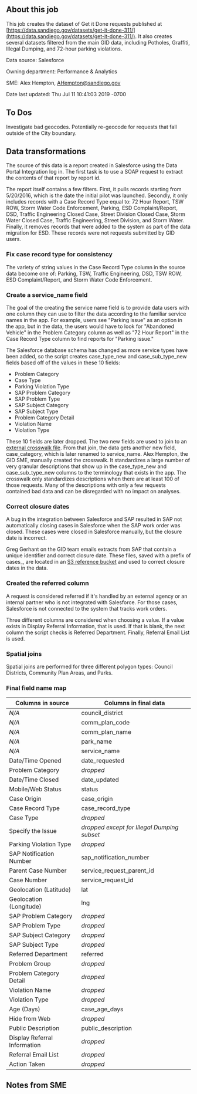 ## About this job

This job creates the dataset of Get it Done requests published at [https://data.sandiego.gov/datasets/get-it-done-311/](https://data.sandiego.gov/datasets/get-it-done-311/). It also creates several datasets filtered from the main GID data, including Potholes, Graffiti, Illegal Dumping, and 72-hour parking violations.

Data source: Salesforce

Owning department: Performance & Analytics

SME: Alex Hempton, AHempton@sandiego.gov

Date last updated: Thu Jul 11 10:41:03 2019 -0700

## To Dos

Investigate bad geocodes. Potentially re-geocode for requests that fall outside of the City boundary.

## Data transformations

The source of this data is a report created in Salesforce using the Data Portal Integration log in. The first task is to use a SOAP request to extract the contents of that report by report id. 

The report itself contains a few filters. First, it pulls records starting from 5/20/2016, which is the date the initial pilot was launched. Secondly, it only includes records with a Case Record Type equal to: 72 Hour Report, TSW ROW, Storm Water Code Enforcement, Parking, ESD Complaint/Report, DSD, Traffic Engineering Closed Case, Street Division Closed Case, Storm Water Closed Case, Traffic Engineering, Street Division, and Storm Water. Finally, it removes records that were added to the system as part of the data migration for ESD. These records were not requests submitted by GID users.

### Fix case record type for consistency

The variety of string values in the Case Record Type column in the source data become one of: Parking, TSW, Traffic Engineering, DSD, TSW ROW, ESD Complaint/Report, and Storm Water Code Enforcement.

### Create a service_name field

The goal of the creating the service name field is to provide data users with one column they can use to filter the data according to the familiar service names in the app. For example, users see "Parking issue" as an option in the app, but in the data, the users would have to look for "Abandoned Vehicle" in the Problem Category column as well as "72 Hour Report" in the Case Record Type column to find reports for "Parking issue."

The Salesforce database schema has changed as more service types have been added, so the script creates case_type_new and case_sub_type_new fields based off of the values in these 10 fields:

- Problem Category
- Case Type
- Parking Violation Type
- SAP Problem Category
- SAP Problem Type
- SAP Subject Category
- SAP Subject Type
- Problem Category Detail
- Violation Name
- Violation Type

These 10 fields are later dropped. The two new fields are used to join to an [external crosswalk file](https://datasd-reference.s3.amazonaws.com/gid/gid_crosswalk.csv). From that join, the data gets another new field, case_category, which is later renamed to service_name. Alex Hempton, the GID SME, manually created the crosswalk. It standardizes a large number of very granular descriptions that show up in the case_type_new and case_sub_type_new columns to the terminology that exists in the app. The crosswalk only standardizes descriptions when there are at least 100 of those requests. Many of the descriptions with only a few requests contained bad data and can be disregarded with no impact on analyses.

### Correct closure dates

A bug in the integration between Salesforce and SAP resulted in SAP not automatically closing cases  in Salesforce when the SAP work order was closed. These cases were closed in Salesforce manually, but the closure date is incorrect.

Greg Gerhant on the GID team emails extracts from SAP that contain a unique identifier and correct closure date. These files, saved with a prefix of cases_, are located in an [S3 reference bucket](https://datasd-reference.s3.amazonaws.com/gid/) and used to correct closure dates in the data.

### Created the referred column

A request is considered referred if it's handled by an external agency or an internal partner who is not integrated with Salesforce. For those cases, Salesforce is not connected to the system that tracks work orders.

Three different columns are considered when choosing a value. If a value exists in Display Referral Information, that is used. If that is blank, the next column the script checks is Referred Department. Finally, Referral Email List is used.

### Spatial joins

Spatial joins are performed for three different polygon types: Council Districts, Community Plan Areas, and Parks.

### Final field name map

| Columns in source | Columns in final data |
| ------ | ------ |
| *N/A* | council_district |
| *N/A* | comm_plan_code |
| *N/A* | comm_plan_name |
| *N/A* | park_name |
| *N/A* | service_name |
| Date/Time Opened | date_requested |
| Problem Category | *dropped* |
| Date/Time Closed | date_updated |
| Mobile/Web Status | status |
| Case Origin | case_origin |
| Case Record Type | case_record_type |
| Case Type | *dropped* |
| Specify the Issue | *dropped except for Illegal Dumping subset* |
| Parking Violation Type | *dropped* |
| SAP Notification Number | sap_notification_number |
| Parent Case Number | service_request_parent_id |
| Case Number | service_request_id |
| Geolocation (Latitude) | lat |
| Geolocation (Longitude) | lng |
| SAP Problem Category | *dropped* |
| SAP Problem Type | *dropped* |
| SAP Subject Category | *dropped* |
| SAP Subject Type | *dropped* |
| Referred Department | referred |
| Problem Group | *dropped* |
| Problem Category Detail | *dropped* |
| Violation Name | *dropped* |
| Violation Type | *dropped* |
| Age (Days) | case_age_days |
| Hide from Web | *dropped* |
| Public Description | public_description |
| Display Referral Information | *dropped* |
| Referral Email List | *dropped* |
| Action Taken | *dropped* |

## Notes from SME


